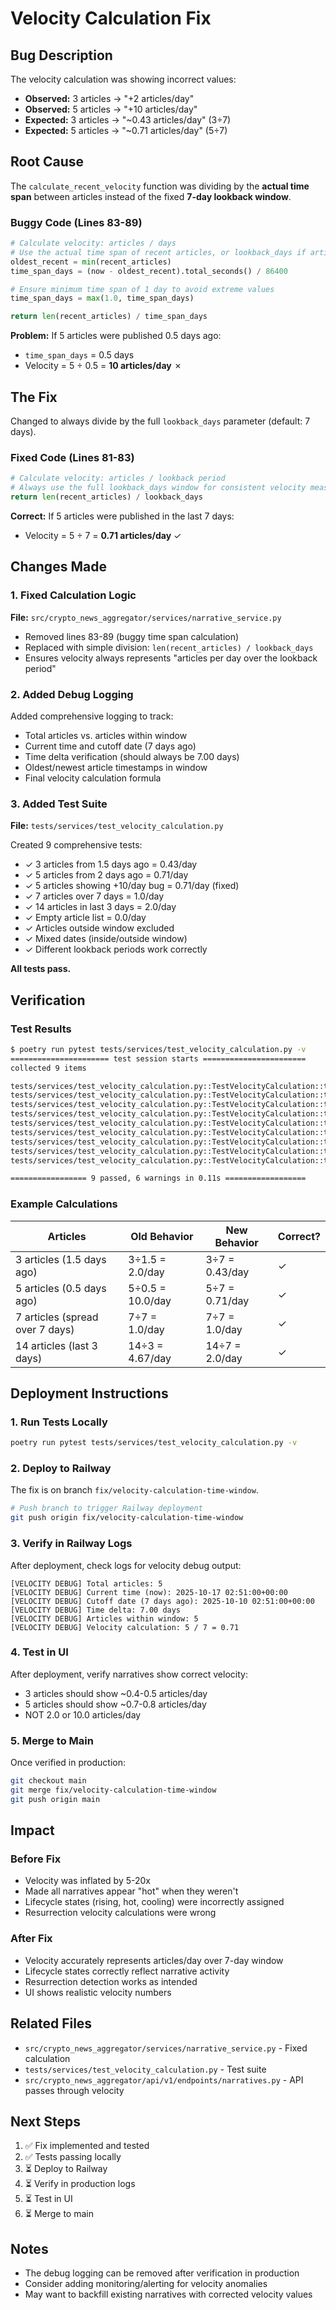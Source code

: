 # Velocity Calculation Fix

## Bug Description

The velocity calculation was showing incorrect values:
- **Observed:** 3 articles → "+2 articles/day"
- **Observed:** 5 articles → "+10 articles/day"
- **Expected:** 3 articles → "~0.43 articles/day" (3÷7)
- **Expected:** 5 articles → "~0.71 articles/day" (5÷7)

## Root Cause

The `calculate_recent_velocity` function was dividing by the **actual time span** between articles instead of the fixed **7-day lookback window**.

### Buggy Code (Lines 83-89)
```python
# Calculate velocity: articles / days
# Use the actual time span of recent articles, or lookback_days if articles span the full period
oldest_recent = min(recent_articles)
time_span_days = (now - oldest_recent).total_seconds() / 86400

# Ensure minimum time span of 1 day to avoid extreme values
time_span_days = max(1.0, time_span_days)

return len(recent_articles) / time_span_days
```

**Problem:** If 5 articles were published 0.5 days ago:
- `time_span_days` = 0.5 days
- Velocity = 5 ÷ 0.5 = **10 articles/day** ✗

## The Fix

Changed to always divide by the full `lookback_days` parameter (default: 7 days).

### Fixed Code (Lines 81-83)
```python
# Calculate velocity: articles / lookback period
# Always use the full lookback_days window for consistent velocity measurement
return len(recent_articles) / lookback_days
```

**Correct:** If 5 articles were published in the last 7 days:
- Velocity = 5 ÷ 7 = **0.71 articles/day** ✓

## Changes Made

### 1. Fixed Calculation Logic
**File:** `src/crypto_news_aggregator/services/narrative_service.py`

- Removed lines 83-89 (buggy time span calculation)
- Replaced with simple division: `len(recent_articles) / lookback_days`
- Ensures velocity always represents "articles per day over the lookback period"

### 2. Added Debug Logging
Added comprehensive logging to track:
- Total articles vs. articles within window
- Current time and cutoff date (7 days ago)
- Time delta verification (should always be 7.00 days)
- Oldest/newest article timestamps in window
- Final velocity calculation formula

### 3. Added Test Suite
**File:** `tests/services/test_velocity_calculation.py`

Created 9 comprehensive tests:
- ✓ 3 articles from 1.5 days ago = 0.43/day
- ✓ 5 articles from 2 days ago = 0.71/day
- ✓ 5 articles showing +10/day bug = 0.71/day (fixed)
- ✓ 7 articles over 7 days = 1.0/day
- ✓ 14 articles in last 3 days = 2.0/day
- ✓ Empty article list = 0.0/day
- ✓ Articles outside window excluded
- ✓ Mixed dates (inside/outside window)
- ✓ Different lookback periods work correctly

**All tests pass.**

## Verification

### Test Results
```bash
$ poetry run pytest tests/services/test_velocity_calculation.py -v
====================== test session starts =======================
collected 9 items

tests/services/test_velocity_calculation.py::TestVelocityCalculation::test_velocity_with_3_articles_from_1_5_days_ago PASSED [ 11%]
tests/services/test_velocity_calculation.py::TestVelocityCalculation::test_velocity_with_5_articles_from_2_days_ago PASSED [ 22%]
tests/services/test_velocity_calculation.py::TestVelocityCalculation::test_velocity_with_5_articles_showing_10_per_day_bug PASSED [ 33%]
tests/services/test_velocity_calculation.py::TestVelocityCalculation::test_velocity_with_7_articles_over_7_days PASSED [ 44%]
tests/services/test_velocity_calculation.py::TestVelocityCalculation::test_velocity_with_14_articles_in_last_3_days PASSED [ 55%]
tests/services/test_velocity_calculation.py::TestVelocityCalculation::test_velocity_with_no_articles PASSED [ 66%]
tests/services/test_velocity_calculation.py::TestVelocityCalculation::test_velocity_with_articles_outside_window PASSED [ 77%]
tests/services/test_velocity_calculation.py::TestVelocityCalculation::test_velocity_with_mixed_dates PASSED [ 88%]
tests/services/test_velocity_calculation.py::TestVelocityCalculation::test_velocity_always_divides_by_lookback_days PASSED [100%]

================= 9 passed, 6 warnings in 0.11s ==================
```

### Example Calculations

| Articles | Old Behavior | New Behavior | Correct? |
|----------|--------------|--------------|----------|
| 3 articles (1.5 days ago) | 3÷1.5 = 2.0/day | 3÷7 = 0.43/day | ✓ |
| 5 articles (0.5 days ago) | 5÷0.5 = 10.0/day | 5÷7 = 0.71/day | ✓ |
| 7 articles (spread over 7 days) | 7÷7 = 1.0/day | 7÷7 = 1.0/day | ✓ |
| 14 articles (last 3 days) | 14÷3 = 4.67/day | 14÷7 = 2.0/day | ✓ |

## Deployment Instructions

### 1. Run Tests Locally
```bash
poetry run pytest tests/services/test_velocity_calculation.py -v
```

### 2. Deploy to Railway
The fix is on branch `fix/velocity-calculation-time-window`.

```bash
# Push branch to trigger Railway deployment
git push origin fix/velocity-calculation-time-window
```

### 3. Verify in Railway Logs
After deployment, check logs for velocity debug output:
```
[VELOCITY DEBUG] Total articles: 5
[VELOCITY DEBUG] Current time (now): 2025-10-17 02:51:00+00:00
[VELOCITY DEBUG] Cutoff date (7 days ago): 2025-10-10 02:51:00+00:00
[VELOCITY DEBUG] Time delta: 7.00 days
[VELOCITY DEBUG] Articles within window: 5
[VELOCITY DEBUG] Velocity calculation: 5 / 7 = 0.71
```

### 4. Test in UI
After deployment, verify narratives show correct velocity:
- 3 articles should show ~0.4-0.5 articles/day
- 5 articles should show ~0.7-0.8 articles/day
- NOT 2.0 or 10.0 articles/day

### 5. Merge to Main
Once verified in production:
```bash
git checkout main
git merge fix/velocity-calculation-time-window
git push origin main
```

## Impact

### Before Fix
- Velocity was inflated by 5-20x
- Made all narratives appear "hot" when they weren't
- Lifecycle states (rising, hot, cooling) were incorrectly assigned
- Resurrection velocity calculations were wrong

### After Fix
- Velocity accurately represents articles/day over 7-day window
- Lifecycle states correctly reflect narrative activity
- Resurrection detection works as intended
- UI shows realistic velocity numbers

## Related Files

- `src/crypto_news_aggregator/services/narrative_service.py` - Fixed calculation
- `tests/services/test_velocity_calculation.py` - Test suite
- `src/crypto_news_aggregator/api/v1/endpoints/narratives.py` - API passes through velocity

## Next Steps

1. ✅ Fix implemented and tested
2. ✅ Tests passing locally
3. ⏳ Deploy to Railway
4. ⏳ Verify in production logs
5. ⏳ Test in UI
6. ⏳ Merge to main

## Notes

- The debug logging can be removed after verification in production
- Consider adding monitoring/alerting for velocity anomalies
- May want to backfill existing narratives with corrected velocity values
